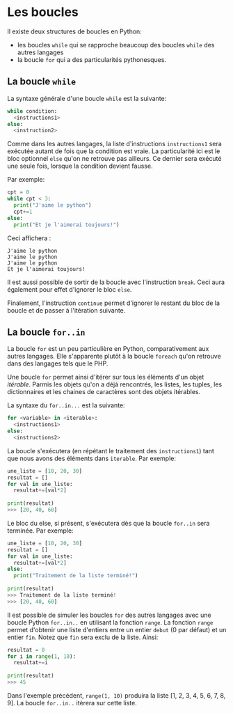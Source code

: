 # Les boucles

Il existe deux structures de boucles en Python: 

* les boucles `while` qui se rapproche beaucoup des boucles `while` des autres langages
* la boucle `for` qui a des particularités pythonesques.



## La boucle `while`

La syntaxe générale d'une boucle `while` est la suivante:

```python
while condition:
  <instructions1>
else:
  <instruction2>
```

Comme dans les autres langages, la liste d'instructions `instructions1` sera exécutée autant de fois que la condition est vraie. La particularité ici est le bloc optionnel  `else` qu'on ne retrouve pas ailleurs. Ce dernier sera exécuté une seule fois, lorsque la condition devient fausse. 

Par exemple: 

```python
cpt = 0
while cpt < 3:
  print("J'aime le python")
  cpt+=1
else:
  print("Et je l'aimerai toujours!")
```

Ceci affichera : 

```
J'aime le python
J'aime le python
J'aime le python
Et je l'aimerai toujours!
```

Il est aussi possible de sortir de la boucle avec l'instruction `break`. Ceci aura également pour effet d'ignorer le bloc `else`. 

Finalement, l'instruction `continue` permet d'ignorer le restant du bloc de la boucle et de passer à l'itération suivante. 

## La boucle `for..in`

La boucle `for` est un peu particulière en Python, comparativement aux autres langages. Elle s'apparente plutôt à la boucle `foreach` qu'on retrouve dans des langages tels que le PHP. 

Une boucle `for` permet ainsi d'itérer sur tous les éléments d'un objet *itérable*. Parmis les objets qu'on a déjà rencontrés, les listes, les tuples, les dictionnaires et les chaines de caractères sont des objets itérables. 

La syntaxe du `for..in...` est la suivante: 

```python
for <variable> in <iterable>:
  <instructions1>
else: 
  <instructions2>
```

La boucle s'exécutera (en répétant le traitement des `instructions1`) tant que nous avons des éléments dans `iterable`.  Par exemple: 

```python
une_liste = [10, 20, 30]
resultat = []
for val in une_liste:
  resultat+=[val*2]
  
print(resultat)
>>> [20, 40, 60]
```

Le bloc du else, si présent, s'exécutera dès que la boucle `for..in` sera terminée. Par exemple: 

```python
une_liste = [10, 20, 30]
resultat = []
for val in une_liste:
  resultat+=[val*2]
else: 
  print("Traitement de la liste terminé!")
  
print(resultat)
>>> Traitement de la liste terminé!
>>> [20, 40, 60]
```

Il est possible de simuler les boucles `for` des autres langages avec une boucle Python `for..in..` en utilisant la fonction `range`. La fonction `range` permet d'obtenir une liste d'entiers entre un entier `debut` (0 par défaut) et un entier `fin`. Notez que `fin` sera exclu de la liste. Ainsi: 

```python
resultat = 0
for i in range(1, 10):
  resultat+=i
  
print(resultat)
>>> 45
```

Dans l'exemple précédent, `range(1, 10)` produira la liste [1, 2, 3, 4, 5, 6, 7, 8, 9]. La boucle `for..in..` itèrera sur cette liste.
